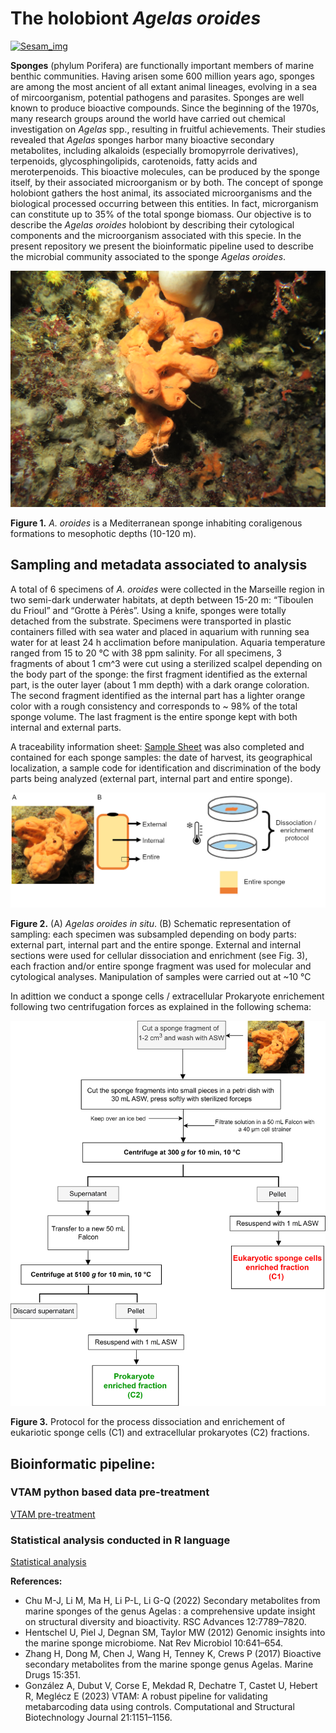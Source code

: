 # The holobiont *Agelas oroides*




[![Sesam_img](https://www.imbe.fr/local/cache-vignettes/L400xH186/d46a112bebd61c35-0c5b6.png?1668533164)](https://sesam-anr.imbe.fr/)


**Sponges** (phylum Porifera) are functionally important members of marine benthic communities. Having arisen some 600 million years ago, sponges are among the most ancient of all extant animal lineages, evolving in a sea of mircoorganism, potential pathogens and parasites. Sponges are well known to produce bioactive compounds. Since the beginning of the 1970s, many research groups around the world have carried out chemical investigation on *Agelas* spp., resulting in fruitful achievements. Their studies revealed that *Agelas* sponges harbor many bioactive secondary metabolites, including alkaloids (especially bromopyrrole derivatives), terpenoids, glycosphingolipids, carotenoids, fatty acids and meroterpenoids. This bioactive molecules, can be produced by the sponge itself, by their associated microorganism or by both.
The concept of sponge holobiont gathers the host animal, its associated microorganisms and the biological processed occurring between this entities. In fact, microrganism can constitute up to 35% of the total sponge biomass. 
Our objective is to describe the *Agelas oroides* holobiont by describing their cytological components and the microorganism associated with this specie. In the present repository we present the bioinformatic pipeline used to describe the microbial community associated to the sponge *Agelas oroides*.

![Agelas_img](https://github.com/Cesar2112/AoroidesMicrobiome/blob/main/Aoro_git.JPG)


**Figure 1.** *A. oroides* is a Mediterranean sponge inhabiting coraligenous formations to mesophotic depths (10-120 m).


## Sampling and metadata associated to analysis
A total of 6 specimens of *A. oroides* were collected in the Marseille region in two semi-dark underwater habitats, at depth between 15-20 m: “Tiboulen du Frioul” and “Grotte à Pérès”. Using a knife, sponges were totally detached from the substrate. Specimens were transported in plastic containers filled with sea water and placed in aquarium with running sea water for at least 24 h acclimation before manipulation. Aquaria temperature ranged from 15 to 20 °C with 38 ppm salinity. For all specimens, 3 fragments of about 1 cm^3 were cut using a sterilized scalpel depending on the body part of the sponge: the first fragment identified as the external part, is the outer layer (about 1 mm depth) with a dark orange coloration. The second fragment identified as the internal part has a lighter orange color with a rough consistency and corresponds to ~ 98% of the total sponge volume. The last fragment is the entire sponge kept with both internal and external parts. 

A traceability information sheet: [Sample Sheet](https://github.com/Cesar2112/AoroidesMicrobiome/blob/main/SampleSheet_AO.csv) was also completed and contained for each sponge samples: the date of harvest, its geographical localization, a sample code for identification and discrimination of the body parts being analyzed (external part, internal part and entire sponge).

![AoroidesInternalSchema](https://github.com/Cesar2112/AoroidesMicrobiome/blob/main/FIG1_Git.jpg)


**Figure 2.** (A) *Agelas oroides in situ*. (B) Schematic representation of sampling: each specimen was subsampled depending on body parts: external part, internal part and the entire sponge. External and internal sections were used for cellular dissociation and enrichment (see Fig. 3), each fraction and/or entire sponge fragment was used for molecular and cytological analyses. Manipulation of samples were carried out at ~10 °C

In adittion we conduct a sponge cells / extracellular Prokaryote enrichement following two centrifugation forces as explained in the following schema:

![Fig3](https://github.com/Cesar2112/AoroidesMicrobiome/blob/main/Fig2_V11_Git.jpg)

**Figure 3.** Protocol for the process dissociation and enrichement of eukariotic sponge cells (C1) and extracellular prokaryotes (C2) fractions.


## Bioinformatic pipeline:

### VTAM python based data pre-treatment
[VTAM pre-treatment](https://github.com/Cesar2112/AoroidesMicrobiome/blob/main/Vtam_pipeline.md)

### Statistical analysis conducted in R language

[Statistical analysis](https://github.com/Cesar2112/AoroidesMicrobiome/blob/main/ScriptAoroidesMic.R)

**References:**
* Chu M-J, Li M, Ma H, Li P-L, Li G-Q (2022) Secondary metabolites from marine sponges of the genus Agelas : a comprehensive update insight on structural diversity and bioactivity. RSC Advances 12:7789–7820.
* Hentschel U, Piel J, Degnan SM, Taylor MW (2012) Genomic insights into the marine sponge microbiome. Nat Rev Microbiol 10:641–654.
* Zhang H, Dong M, Chen J, Wang H, Tenney K, Crews P (2017) Bioactive secondary metabolites from the marine sponge genus Agelas. Marine Drugs 15:351.
* González A, Dubut V, Corse E, Mekdad R, Dechatre T, Castet U, Hebert R, Meglécz E (2023) VTAM: A robust pipeline for validating metabarcoding data using controls. Computational and Structural Biotechnology Journal 21:1151–1156.




